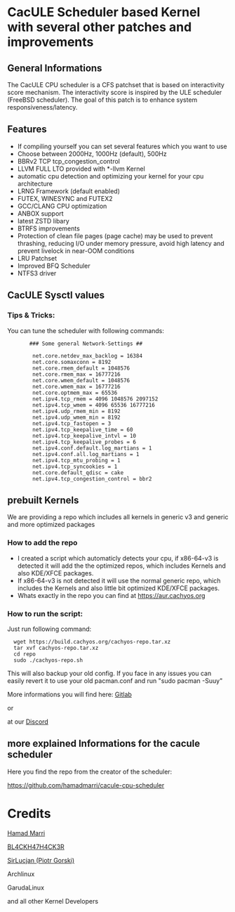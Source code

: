 # CacULE Scheduler based Kernel with several other patches and improvements

## General Informations

The CacULE CPU scheduler is a CFS patchset that is based on interactivity score mechanism. The interactivity score is inspired by the ULE scheduler (FreeBSD scheduler). The goal of this patch is to enhance system responsiveness/latency.

## Features

-   If compiling yourself you can set several features which you want to use
-   Choose between 2000Hz, 1000Hz (default), 500Hz
-   BBRv2 TCP tcp_congestion_control
-   LLVM FULL LTO provided with \*-llvm Kernel
-   automatic cpu detection and optimizing your kernel for your cpu architecture
-   LRNG Framework (default enabled)
-   FUTEX, WINESYNC and FUTEX2
-   GCC/CLANG CPU optimization
-   ANBOX support
-   latest ZSTD libary
-   BTRFS improvements
-   Protection of clean file pages (page cache) may be used to prevent thrashing, reducing I/O under memory pressure, avoid high latency and prevent livelock in near-OOM conditions
-   LRU Patchset
-   Improved BFQ Scheduler
-   NTFS3 driver

## CacULE Sysctl values

### Tips & Tricks:

You can tune the scheduler with following commands:

           ### Some general Network-Settings ##

            net.core.netdev_max_backlog = 16384
            net.core.somaxconn = 8192
            net.core.rmem_default = 1048576
            net.core.rmem_max = 16777216
            net.core.wmem_default = 1048576
            net.core.wmem_max = 16777216
            net.core.optmem_max = 65536
            net.ipv4.tcp_rmem = 4096 1048576 2097152
            net.ipv4.tcp_wmem = 4096 65536 16777216
            net.ipv4.udp_rmem_min = 8192
            net.ipv4.udp_wmem_min = 8192
            net.ipv4.tcp_fastopen = 3
            net.ipv4.tcp_keepalive_time = 60
            net.ipv4.tcp_keepalive_intvl = 10
            net.ipv4.tcp_keepalive_probes = 6
            net.ipv4.conf.default.log_martians = 1
            net.ipv4.conf.all.log_martians = 1
            net.ipv4.tcp_mtu_probing = 1
            net.ipv4.tcp_syncookies = 1
            net.core.default_qdisc = cake
            net.ipv4.tcp_congestion_control = bbr2

## prebuilt Kernels

We are providing a repo which includes all kernels in generic v3 and generic and more optimized packages

### How to add the repo

-   I created a script which automaticly detects your cpu, if x86-64-v3 is detected it will add the the optimized repos, which includes Kernels and also KDE/XFCE packages.
-   If x86-64-v3 is not detected it will use the normal generic repo, which includes the Kernels and also little bit optimized KDE/XFCE packages.
-   Whats exactly in the repo you can find at <https://aur.cachyos.org>

### How to run the script:

Just run following command:

      wget https://build.cachyos.org/cachyos-repo.tar.xz
      tar xvf cachyos-repo.tar.xz
      cd repo
      sudo ./cachyos-repo.sh

This will also backup your old config. If you face in any issues you can easily revert it to use your old pacman.conf and run "sudo pacman -Suuy"

More informations you will find here:
[Gitlab](https://gitlab.com/cachyos)

or

at our [Discord](https://discord.gg/k39qfrxPNa)

## more explained Informations for the cacule scheduler

Here you find the repo from the creator of the scheduler:

<https://github.com/hamadmarri/cacule-cpu-scheduler>

# Credits

[Hamad Marri](https://github.com/hamadmarri)

[BL4CKH47H4CK3R](https://github.com/BL4CKH47H4CK3R)

[SirLucjan (Piotr Gorski)](https://github.com/sirlucjan)

Archlinux

GarudaLinux

and all other Kernel Developers
